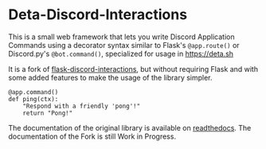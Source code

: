# Deta-Discord-Interactions

This is a small web framework that lets you write Discord Application Commands using a decorator syntax similar to Flask's `@app.route()` or Discord.py's `@bot.command()`, specialized for usage in https://deta.sh

It is a fork of [flask-discord-interactions](https://pypi.org/project/Flask-Discord-Interactions/), but without requiring Flask and with some added features to make the usage of the library simpler.

```
@app.command()
def ping(ctx):
    "Respond with a friendly 'pong'!"
    return "Pong!"
```

The documentation of the original library is available on [readthedocs](https://flask-discord-interactions.readthedocs.io/).
The documentation of the Fork is still Work in Progress.